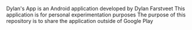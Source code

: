 Dylan's App is an Android application developed by Dylan Farstveet
This application is for personal experimentation purposes 
The purpose of this repository is to share the application outside of Google Play
